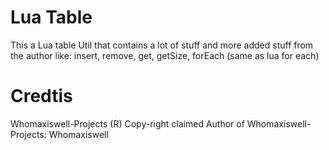 # Lua Table
This a Lua table Util that contains a lot of stuff and more added stuff from the author like: insert, remove, get, getSize, forEach (same as lua for each)

# Credtis
Whomaxiswell-Projects (R) Copy-right claimed
Author of Whomaxiswell-Projects: Whomaxiswell